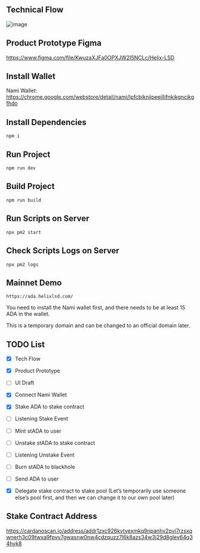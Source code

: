 ## Technical Flow

![image](https://github.com/ZKHelixlabs/helix-cardano-lsd/blob/main/Technical_Flow.jpg)

## Product Prototype Figma

https://www.figma.com/file/KwuzaXJFa0OPXJW2I5NCLc/Helix-LSD

## Install Wallet

Nami Wallet: https://chrome.google.com/webstore/detail/nami/lpfcbjknijpeeillifnkikgncikgfhdo

## Install Dependencies

```
npm i
```

## Run Project

```
npm run dev
```

## Build Project

```
npm run build
```

## Run Scripts on Server

```
npx pm2 start
```

## Check Scripts Logs on Server

```
npx pm2 logs
```

## Mainnet Demo

```
https://ada.helixlsd.com/
```
You need to install the Nami wallet first, and there needs to be at least 15 ADA in the wallet.

This is a temporary domain and can be changed to an official domain later.

## TODO List

- [x] Tech Flow
- [x] Product Prototype
- [ ] UI Draft

- [x] Connect Nami Wallet

- [x] Stake ADA to stake contract
- [ ] Listening Stake Event
- [ ] Mint stADA to user

- [ ] Unstake stADA to stake contract
- [ ] Listening Unstake Event
- [ ] Burn stADA to blackhole
- [ ] Send ADA to user

- [x] Delegate stake contract to stake pool (Let’s temporarily use someone else’s pool first, and then we can change it to our own pool later)

## Stake Contract Address

https://cardanoscan.io/address/addr1zxc926kytyexmkq9npanhv2pvj7rzsxqwnerh3c09twxa9fpvv7gwasnw0nw4cdzquzz7l6k8azs34w3j29d8glev64q34hyk8